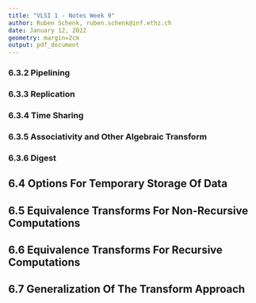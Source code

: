 ```yaml
---
title: "VLSI 1 - Notes Week 9"
author: Ruben Schenk, ruben.schenk@inf.ethz.ch
date: January 12, 2022
geometry: margin=2cm
output: pdf_document
---
```


### 6.3.2 Pipelining

### 6.3.3 Replication

### 6.3.4 Time Sharing

### 6.3.5 Associativity and Other Algebraic Transform

### 6.3.6 Digest

## 6.4 Options For Temporary Storage Of Data

## 6.5 Equivalence Transforms For Non-Recursive Computations

## 6.6 Equivalence Transforms For Recursive Computations

## 6.7 Generalization Of The Transform Approach
